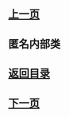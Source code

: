 ## [上一页](course72)

## 匿名内部类




## [返回目录](https://wuchengcheng110120.github.io/learnJava)
## [下一页](course74)
